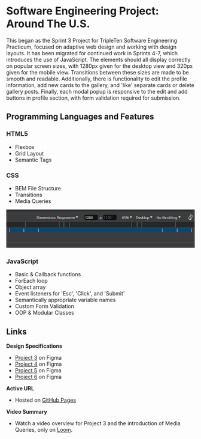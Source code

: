 # Software Engineering Project: Around The U.S.

This began as the Sprint 3 Project for TripleTen Software Engineering Practicum, focused on adaptive web design and working with design layouts. It has been migrated for continued work in Sprints 4-7, which introduces the use of JavaScript. The elements should all display correctly on popular screen sizes, with 1280px given for the desktop view and 320px given for the mobile view. Transitions between these sizes are made to be smooth and readable. Additionally, there is functionality to edit the profile information, add new cards to the gallery, and 'like' separate cards or delete gallery posts. Finally, each modal popup is responsive to the edit and add buttons in profile section, with form validation required for submission.

## Programming Languages and Features

### HTML5

- Flexbox
- Grid Layout
- Semantic Tags

### CSS

- BEM File Structure
- Transitions
- Media Queries

![Media Query Settings](images/readme-resolutions.gif)

### JavaScript

- Basic & Callback functions
- ForEach loop
- Object array
- Event listeners for 'Esc', 'Click', and 'Submit'
- Semantically appropriate variable names
- Custom Form Validation
- OOP & Modular Classes

## Links

**Design Specifications**

- [Project 3](https://www.figma.com/file/ii4xxsJ0ghevUOcssTlHZv/Sprint-3%3A-Around-the-US?node-id=0%3A1) on Figma
- [Project 4](https://www.figma.com/design/EO5AaNCuzzFL7X5gSY7HwQ/Sprint-4_-Around-The-U.S.-_-desktop-%2B-mobile?node-id=7505-2&t=DrP94UpXd1HfbYvK-0) on Figma
- [Project 5](<https://www.figma.com/design/JFPhASqvZ5pBjQV2ouUlim/Sprint-5_-Around-The-U.S.-_-desktop-%2B-mobile-(Copy)?node-id=0-1&p=f&t=bEg0SRjyUwcqDETV-0>) on Figma
- [Project 6](https://www.figma.com/design/N3zUeequnpvMX807FfYAZW/Sprint-6-Around-The-U.S.?node-id=0-1&p=f&t=xgMAU5UTCCWWjenU-0) on Figma

**Active URL**

- Hosted on [GitHub Pages](https://MegElizaEgg.github.io/se_project_aroundtheus)

**Video Summary**

- Watch a video overview for Project 3 and the introduction of Media Queries, only on [Loom](https://www.loom.com/share/9ee070fd3a9947cfad956f9015340f21?sid=a3d1061a-a36e-452a-a3b1-80546ad17296).
